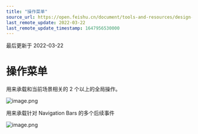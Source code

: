 ```yaml
---
title: "操作菜单"
source_url: https://open.feishu.cn/document/tools-and-resources/design-specification/gadget-design-specification/visual-specifications/action-menu
last_remote_update: 2022-03-22
last_remote_update_timestamp: 1647956530000
---
```

最后更新于 2022-03-22

# 操作菜单
用来承载和当前场景相关的 2 个以上的全局操作。

![image.png](https://sf3-cn.feishucdn.com/obj/open-platform-opendoc/0117b1de0602da19c713a097e663bffa_ie3zIwZVY9.png?lazyload=true&width=1920&height=1816)

用来承载针对 Navigation Bars 的多个后续事件

![image.png](https://sf3-cn.feishucdn.com/obj/open-platform-opendoc/84074c62bf768b259c077b8f3b86baa2_rJvGJ3UOx3.png?lazyload=true&width=1920&height=1816)
